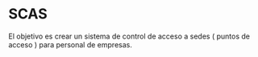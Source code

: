 # SCAS
El objetivo es crear un sistema de control de acceso a sedes ( puntos de acceso ) para personal de empresas.
